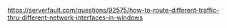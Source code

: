 https://serverfault.com/questions/92575/how-to-route-different-traffic-thru-different-network-interfaces-in-windows
